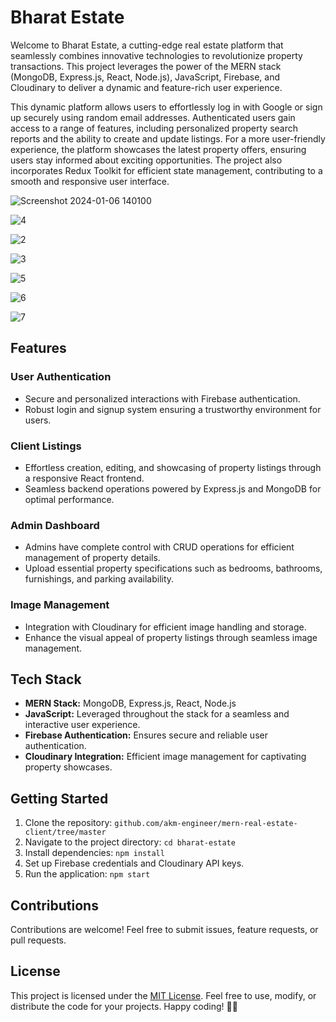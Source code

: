 # Bharat Estate

Welcome to Bharat Estate, a cutting-edge real estate platform that seamlessly combines innovative technologies to revolutionize property transactions. This project leverages the power of the MERN stack (MongoDB, Express.js, React, Node.js), JavaScript, Firebase, and Cloudinary to deliver a dynamic and feature-rich user experience.

This dynamic platform allows users to effortlessly log in with Google or sign up securely using random email addresses. Authenticated users gain access to a range of features, including personalized property search reports and the ability to create and update listings. For a more user-friendly experience, the platform showcases the latest property offers, ensuring users stay informed about exciting opportunities. The project also incorporates Redux Toolkit for efficient state management, contributing to a smooth and responsive user interface.

![Screenshot 2024-01-06 140100](https://github.com/akm-engineer/mern-real-estate-client/assets/118009781/4822b86e-007e-4c15-9843-4c02e5cab214)

![4](https://github.com/akm-engineer/mern-real-estate-client/assets/118009781/9d8faca0-ce20-4d2c-bd6d-8fa4ef5ca6af)

![2](https://github.com/akm-engineer/mern-real-estate-client/assets/118009781/af975011-834b-4942-b4e8-a8397454043e)

![3](https://github.com/akm-engineer/mern-real-estate-client/assets/118009781/db98ed99-9c67-4f79-8218-c52f757a7f6b)

![5](https://github.com/akm-engineer/mern-real-estate-client/assets/118009781/06ea69ef-a246-4c9b-adf4-12a1943e09dd)

![6](https://github.com/akm-engineer/mern-real-estate-client/assets/118009781/be232f78-a3c8-4aa3-b1ac-15531017a72a)

![7](https://github.com/akm-engineer/mern-real-estate-client/assets/118009781/d3d5285a-24df-4b50-92af-c04c1d340ef8)

## Features

### User Authentication
- Secure and personalized interactions with Firebase authentication.
- Robust login and signup system ensuring a trustworthy environment for users.

### Client Listings
- Effortless creation, editing, and showcasing of property listings through a responsive React frontend.
- Seamless backend operations powered by Express.js and MongoDB for optimal performance.

### Admin Dashboard
- Admins have complete control with CRUD operations for efficient management of property details.
- Upload essential property specifications such as bedrooms, bathrooms, furnishings, and parking availability.

### Image Management
- Integration with Cloudinary for efficient image handling and storage.
- Enhance the visual appeal of property listings through seamless image management.

## Tech Stack

- **MERN Stack:** MongoDB, Express.js, React, Node.js
- **JavaScript:** Leveraged throughout the stack for a seamless and interactive user experience.
- **Firebase Authentication:** Ensures secure and reliable user authentication.
- **Cloudinary Integration:** Efficient image management for captivating property showcases.

## Getting Started

1. Clone the repository: `github.com/akm-engineer/mern-real-estate-client/tree/master`
2. Navigate to the project directory: `cd bharat-estate`
3. Install dependencies: `npm install`
4. Set up Firebase credentials and Cloudinary API keys.
5. Run the application: `npm start`

## Contributions

Contributions are welcome! Feel free to submit issues, feature requests, or pull requests.

## License

This project is licensed under the [MIT License](LICENSE). Feel free to use, modify, or distribute the code for your projects. Happy coding! 🚀✨

